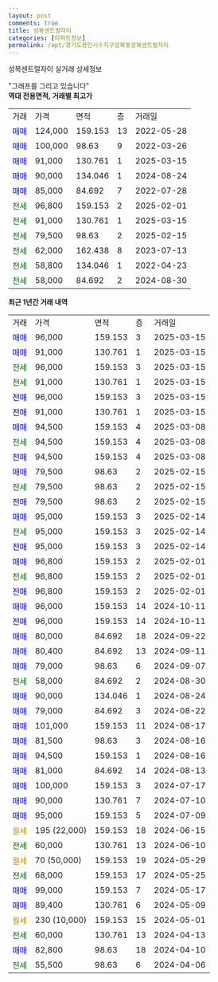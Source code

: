 ```yaml
---
layout: post
comments: true
title: 성복센트럴자이
categories: [아파트정보]
permalink: /apt/경기도용인시수지구성복동성복센트럴자이
---
```


성복센트럴자이 실거래 상세정보

<script type="text/javascript">
  google.charts.load('current', {'packages':['line', 'corechart']});
  google.charts.setOnLoadCallback(drawChart);

  function drawChart() {
    var data = new google.visualization.DataTable();
    data.addColumn('date', '거래일');
    data.addColumn('number', "매매");
    data.addColumn('number', "전세");
    data.addColumn('number', "전매");

    data.addRows([[new Date(Date.parse("2025-03-15")), 96000, null, null], [new Date(Date.parse("2025-03-15")), 91000, null, null], [new Date(Date.parse("2025-03-15")), null, 96000, null], [new Date(Date.parse("2025-03-15")), null, 91000, null], [new Date(Date.parse("2025-03-15")), null, null, 96000], [new Date(Date.parse("2025-03-15")), null, null, 91000], [new Date(Date.parse("2025-03-08")), 94500, null, null], [new Date(Date.parse("2025-03-08")), null, 94500, null], [new Date(Date.parse("2025-03-08")), null, null, 94500], [new Date(Date.parse("2025-02-15")), 79500, null, null], [new Date(Date.parse("2025-02-15")), null, 79500, null], [new Date(Date.parse("2025-02-15")), null, null, 79500], [new Date(Date.parse("2025-02-14")), 95000, null, null], [new Date(Date.parse("2025-02-14")), null, 95000, null], [new Date(Date.parse("2025-02-14")), null, null, 95000], [new Date(Date.parse("2025-02-01")), 96800, null, null], [new Date(Date.parse("2025-02-01")), null, 96800, null], [new Date(Date.parse("2025-02-01")), null, null, 96800], [new Date(Date.parse("2024-10-11")), 96000, null, null], [new Date(Date.parse("2024-10-11")), null, null, 96000], [new Date(Date.parse("2024-09-22")), 80000, null, null], [new Date(Date.parse("2024-09-11")), 80400, null, null], [new Date(Date.parse("2024-09-07")), 79000, null, null], [new Date(Date.parse("2024-08-30")), null, 58000, null], [new Date(Date.parse("2024-08-24")), 90000, null, null], [new Date(Date.parse("2024-08-22")), 79000, null, null], [new Date(Date.parse("2024-08-17")), 101000, null, null], [new Date(Date.parse("2024-08-16")), 81500, null, null], [new Date(Date.parse("2024-08-16")), 94500, null, null], [new Date(Date.parse("2024-08-13")), 81000, null, null], [new Date(Date.parse("2024-07-17")), 100000, null, null], [new Date(Date.parse("2024-07-10")), 90000, null, null], [new Date(Date.parse("2024-07-09")), 95000, null, null], [new Date(Date.parse("2024-06-15")), null, null, null], [new Date(Date.parse("2024-06-10")), null, 60000, null], [new Date(Date.parse("2024-05-29")), null, null, null], [new Date(Date.parse("2024-05-25")), null, 68000, null], [new Date(Date.parse("2024-05-17")), 99000, null, null], [new Date(Date.parse("2024-05-09")), 89400, null, null], [new Date(Date.parse("2024-05-01")), null, null, null], [new Date(Date.parse("2024-04-13")), null, 60000, null], [new Date(Date.parse("2024-04-10")), 82800, null, null], [new Date(Date.parse("2024-04-06")), null, 55500, null]]);

    var options = {
      hAxis: {
        format: 'yyyy/MM/dd'
      },    
      lineWidth: 0,
      pointsVisible: true,    
      title: '최근 1년간 유형별 실거래가 분포',
      legend: { position: 'bottom' }
    };

    var formatter = new google.visualization.NumberFormat({pattern:'###,###'} );
    formatter.format(data, 1);
    formatter.format(data, 2);
    
    setTimeout(function() {
        var chart = new google.visualization.LineChart(document.getElementById('columnchart_material'));
        chart.draw(data, (options));
        document.getElementById('loading').style.display = 'none';
    }, 200);
  }
</script>


<div id="loading" style="z-index:20; display: block; margin-left: 0px">"그래프를 그리고 있습니다"</div>
<div id="columnchart_material" style="width: 95%; margin-left: 0px; display: block"></div>
<!-- contents start -->
<b>역대 전용면적, 거래별 최고가</b>
<table class="sortable">
    <tr>
      <td>거래</td>
      <td>가격</td>
      <td>면적</td>
      <td>층</td>
      <td>거래일</td>
    </tr>
        <tr>
          <td><a style="color: blue">매매</a></td>
          <td>124,000</td>
          <td>159.153</td>
          <td>13</td>
          <td>2022-05-28</td>
        </tr>            <tr>
          <td><a style="color: blue">매매</a></td>
          <td>100,000</td>
          <td>98.63</td>
          <td>9</td>
          <td>2022-03-26</td>
        </tr>            <tr>
          <td><a style="color: blue">매매</a></td>
          <td>91,000</td>
          <td>130.761</td>
          <td>1</td>
          <td>2025-03-15</td>
        </tr>            <tr>
          <td><a style="color: blue">매매</a></td>
          <td>90,000</td>
          <td>134.046</td>
          <td>1</td>
          <td>2024-08-24</td>
        </tr>            <tr>
          <td><a style="color: blue">매매</a></td>
          <td>85,000</td>
          <td>84.692</td>
          <td>7</td>
          <td>2022-07-28</td>
        </tr>        
        <tr>
              <td><a style="color: darkgreen">전세</a></td>
              <td>96,800</td>
              <td>159.153</td>
              <td>2</td>
              <td>2025-02-01</td>
            </tr>            <tr>
              <td><a style="color: darkgreen">전세</a></td>
              <td>91,000</td>
              <td>130.761</td>
              <td>1</td>
              <td>2025-03-15</td>
            </tr>            <tr>
              <td><a style="color: darkgreen">전세</a></td>
              <td>79,500</td>
              <td>98.63</td>
              <td>2</td>
              <td>2025-02-15</td>
            </tr>            <tr>
              <td><a style="color: darkgreen">전세</a></td>
              <td>62,000</td>
              <td>162.438</td>
              <td>8</td>
              <td>2023-07-13</td>
            </tr>            <tr>
              <td><a style="color: darkgreen">전세</a></td>
              <td>58,800</td>
              <td>134.046</td>
              <td>1</td>
              <td>2022-04-23</td>
            </tr>            <tr>
              <td><a style="color: darkgreen">전세</a></td>
              <td>58,000</td>
              <td>84.692</td>
              <td>2</td>
              <td>2024-08-30</td>
            </tr>        
    
</table>

<b>최근 1년간 거래 내역</b>

<table class="sortable">
    <tr>
      <td>거래</td>
      <td>가격</td>
      <td>면적</td>
      <td>층</td>
      <td>거래일</td>
    </tr>
    <tr>
      <td><a style="color: blue">매매</a></td>
      <td>96,000</td>
      <td>159.153</td>
      <td>3</td>
      <td>2025-03-15</td>
    </tr>          <tr>
      <td><a style="color: blue">매매</a></td>
      <td>91,000</td>
      <td>130.761</td>
      <td>1</td>
      <td>2025-03-15</td>
    </tr>          <tr>
      <td><a style="color: darkgreen">전세</a></td>
      <td>96,000</td>
      <td>159.153</td>
      <td>3</td>
      <td>2025-03-15</td>
    </tr>          <tr>
      <td><a style="color: darkgreen">전세</a></td>
      <td>91,000</td>
      <td>130.761</td>
      <td>1</td>
      <td>2025-03-15</td>
    </tr>          <tr>
      <td><a style="color: darkblue">전매</a></td>
      <td>96,000</td>
      <td>159.153</td>
      <td>3</td>
      <td>2025-03-15</td>
    </tr>          <tr>
      <td><a style="color: darkblue">전매</a></td>
      <td>91,000</td>
      <td>130.761</td>
      <td>1</td>
      <td>2025-03-15</td>
    </tr>          <tr>
      <td><a style="color: blue">매매</a></td>
      <td>94,500</td>
      <td>159.153</td>
      <td>4</td>
      <td>2025-03-08</td>
    </tr>          <tr>
      <td><a style="color: darkgreen">전세</a></td>
      <td>94,500</td>
      <td>159.153</td>
      <td>4</td>
      <td>2025-03-08</td>
    </tr>          <tr>
      <td><a style="color: darkblue">전매</a></td>
      <td>94,500</td>
      <td>159.153</td>
      <td>4</td>
      <td>2025-03-08</td>
    </tr>          <tr>
      <td><a style="color: blue">매매</a></td>
      <td>79,500</td>
      <td>98.63</td>
      <td>2</td>
      <td>2025-02-15</td>
    </tr>          <tr>
      <td><a style="color: darkgreen">전세</a></td>
      <td>79,500</td>
      <td>98.63</td>
      <td>2</td>
      <td>2025-02-15</td>
    </tr>          <tr>
      <td><a style="color: darkblue">전매</a></td>
      <td>79,500</td>
      <td>98.63</td>
      <td>2</td>
      <td>2025-02-15</td>
    </tr>          <tr>
      <td><a style="color: blue">매매</a></td>
      <td>95,000</td>
      <td>159.153</td>
      <td>3</td>
      <td>2025-02-14</td>
    </tr>          <tr>
      <td><a style="color: darkgreen">전세</a></td>
      <td>95,000</td>
      <td>159.153</td>
      <td>3</td>
      <td>2025-02-14</td>
    </tr>          <tr>
      <td><a style="color: darkblue">전매</a></td>
      <td>95,000</td>
      <td>159.153</td>
      <td>3</td>
      <td>2025-02-14</td>
    </tr>          <tr>
      <td><a style="color: blue">매매</a></td>
      <td>96,800</td>
      <td>159.153</td>
      <td>2</td>
      <td>2025-02-01</td>
    </tr>          <tr>
      <td><a style="color: darkgreen">전세</a></td>
      <td>96,800</td>
      <td>159.153</td>
      <td>2</td>
      <td>2025-02-01</td>
    </tr>          <tr>
      <td><a style="color: darkblue">전매</a></td>
      <td>96,800</td>
      <td>159.153</td>
      <td>2</td>
      <td>2025-02-01</td>
    </tr>          <tr>
      <td><a style="color: blue">매매</a></td>
      <td>96,000</td>
      <td>159.153</td>
      <td>14</td>
      <td>2024-10-11</td>
    </tr>          <tr>
      <td><a style="color: darkblue">전매</a></td>
      <td>96,000</td>
      <td>159.153</td>
      <td>14</td>
      <td>2024-10-11</td>
    </tr>          <tr>
      <td><a style="color: blue">매매</a></td>
      <td>80,000</td>
      <td>84.692</td>
      <td>18</td>
      <td>2024-09-22</td>
    </tr>          <tr>
      <td><a style="color: blue">매매</a></td>
      <td>80,400</td>
      <td>84.692</td>
      <td>13</td>
      <td>2024-09-11</td>
    </tr>          <tr>
      <td><a style="color: blue">매매</a></td>
      <td>79,000</td>
      <td>98.63</td>
      <td>6</td>
      <td>2024-09-07</td>
    </tr>          <tr>
      <td><a style="color: darkgreen">전세</a></td>
      <td>58,000</td>
      <td>84.692</td>
      <td>2</td>
      <td>2024-08-30</td>
    </tr>          <tr>
      <td><a style="color: blue">매매</a></td>
      <td>90,000</td>
      <td>134.046</td>
      <td>1</td>
      <td>2024-08-24</td>
    </tr>          <tr>
      <td><a style="color: blue">매매</a></td>
      <td>79,000</td>
      <td>84.692</td>
      <td>3</td>
      <td>2024-08-22</td>
    </tr>          <tr>
      <td><a style="color: blue">매매</a></td>
      <td>101,000</td>
      <td>159.153</td>
      <td>11</td>
      <td>2024-08-17</td>
    </tr>          <tr>
      <td><a style="color: blue">매매</a></td>
      <td>81,500</td>
      <td>98.63</td>
      <td>3</td>
      <td>2024-08-16</td>
    </tr>          <tr>
      <td><a style="color: blue">매매</a></td>
      <td>94,500</td>
      <td>159.153</td>
      <td>1</td>
      <td>2024-08-16</td>
    </tr>          <tr>
      <td><a style="color: blue">매매</a></td>
      <td>81,000</td>
      <td>84.692</td>
      <td>14</td>
      <td>2024-08-13</td>
    </tr>          <tr>
      <td><a style="color: blue">매매</a></td>
      <td>100,000</td>
      <td>159.153</td>
      <td>3</td>
      <td>2024-07-17</td>
    </tr>          <tr>
      <td><a style="color: blue">매매</a></td>
      <td>90,000</td>
      <td>130.761</td>
      <td>7</td>
      <td>2024-07-10</td>
    </tr>          <tr>
      <td><a style="color: blue">매매</a></td>
      <td>95,000</td>
      <td>159.153</td>
      <td>5</td>
      <td>2024-07-09</td>
    </tr>          <tr>
      <td><a style="color: darkgoldenrod">월세</a></td>
      <td>195 (22,000)</td>
      <td>159.153</td>
      <td>18</td>
      <td>2024-06-15</td>
    </tr>          <tr>
      <td><a style="color: darkgreen">전세</a></td>
      <td>60,000</td>
      <td>130.761</td>
      <td>13</td>
      <td>2024-06-10</td>
    </tr>          <tr>
      <td><a style="color: darkgoldenrod">월세</a></td>
      <td>70 (50,000)</td>
      <td>159.153</td>
      <td>19</td>
      <td>2024-05-29</td>
    </tr>          <tr>
      <td><a style="color: darkgreen">전세</a></td>
      <td>68,000</td>
      <td>159.153</td>
      <td>17</td>
      <td>2024-05-25</td>
    </tr>          <tr>
      <td><a style="color: blue">매매</a></td>
      <td>99,000</td>
      <td>159.153</td>
      <td>7</td>
      <td>2024-05-17</td>
    </tr>          <tr>
      <td><a style="color: blue">매매</a></td>
      <td>89,400</td>
      <td>130.761</td>
      <td>6</td>
      <td>2024-05-09</td>
    </tr>          <tr>
      <td><a style="color: darkgoldenrod">월세</a></td>
      <td>230 (10,000)</td>
      <td>159.153</td>
      <td>15</td>
      <td>2024-05-01</td>
    </tr>          <tr>
      <td><a style="color: darkgreen">전세</a></td>
      <td>60,000</td>
      <td>130.761</td>
      <td>13</td>
      <td>2024-04-13</td>
    </tr>          <tr>
      <td><a style="color: blue">매매</a></td>
      <td>82,800</td>
      <td>98.63</td>
      <td>18</td>
      <td>2024-04-10</td>
    </tr>          <tr>
      <td><a style="color: darkgreen">전세</a></td>
      <td>55,500</td>
      <td>98.63</td>
      <td>6</td>
      <td>2024-04-06</td>
    </tr>      </table>
<!-- contents end -->    

